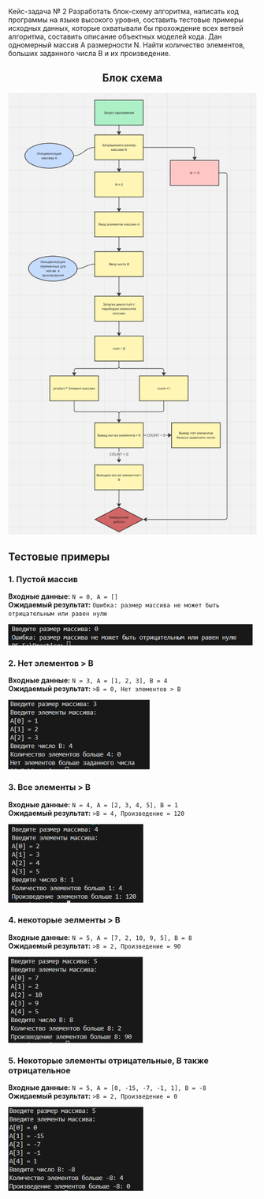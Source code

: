 Кейс-задача № 2 Разработать блок-схему алгоритма, написать код программы на языке высокого уровня, составить тестовые примеры исходных данных, которые охватывали бы прохождение всех ветвей алгоритма, составить описание объектных моделей кода. Дан одномерный массив А размерности N. Найти количество элементов, больших заданного числа В и их произведение.

<h2 align="center"><b>Блок схема</b></h2>

![Блок схема](image/scheme.png)

## Тестовые примеры

### 1. Пустой массив

**Входные данные:** `N = 0, A = []`  
**Ожидаемый результат:** `Ошибка: размер массива не может быть отрицательным или равен нулю`

![Тест 1](image/test1.png)

### 2. Нет элементов > B

**Входные данные:** `N = 3, A = [1, 2, 3], B = 4`  
**Ожидаемый результат:** `>B = 0, Нет элементов > B`

![Тест 2](image/test2.png)

### 3. Все элементы > B

**Входные данные:** `N = 4, A = [2, 3, 4, 5], B = 1`  
**Ожидаемый результат:** `>B = 4, Произведение = 120`

![Тест 3](image/test3.png)

### 4. некоторые эелменты > B

**Входные данные:** `N = 5, A = [7, 2, 10, 9, 5], B = 8`  
**Ожидаемый результат:** `>B = 2, Произведение = 90`

![Тест 4](image/test4.png)

### 5. Некоторые элементы отрицательные, B также отрицательное

**Входные данные:** `N = 5, A = [0, -15, -7, -1, 1], B = -8`  
**Ожидаемый результат:** `>B = 2, Произведение = 0`

![Тест 5](image/test5.png)
